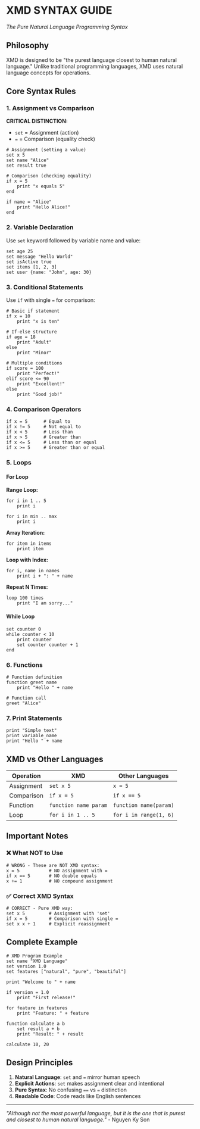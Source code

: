 # XMD SYNTAX GUIDE
*The Pure Natural Language Programming Syntax*

## Philosophy

XMD is designed to be "the purest language closest to human natural language." Unlike traditional programming languages, XMD uses natural language concepts for operations.

## Core Syntax Rules

### 1. Assignment vs Comparison

**CRITICAL DISTINCTION:**

- `set` = Assignment (action)
- `=` = Comparison (equality check)

```xmd
# Assignment (setting a value)
set x 5
set name "Alice"
set result true

# Comparison (checking equality) 
if x = 5
    print "x equals 5"
end

if name = "Alice"
    print "Hello Alice!"
end
```

### 2. Variable Declaration

Use `set` keyword followed by variable name and value:

```xmd
set age 25
set message "Hello World"
set isActive true
set items [1, 2, 3]
set user {name: "John", age: 30}
```

### 3. Conditional Statements

Use `if` with single `=` for comparison:

```xmd
# Basic if statement
if x = 10
    print "x is ten"

# If-else structure  
if age = 18
    print "Adult"
else
    print "Minor"

# Multiple conditions
if score = 100
    print "Perfect!"
elif score <= 90
    print "Excellent!"
else
    print "Good job!"
```

### 4. Comparison Operators

```xmd
if x = 5      # Equal to
if x != 5     # Not equal to
if x < 5      # Less than
if x > 5      # Greater than
if x <= 5     # Less than or equal
if x >= 5     # Greater than or equal
```

### 5. Loops

#### For Loop

**Range Loop:**
```xmd
for i in 1 .. 5
    print i

for i in min .. max
    print i
```

**Array Iteration:**
```xmd
for item in items
    print item
```

**Loop with Index:**
```xmd
for i, name in names
    print i + ": " + name
```

**Repeat N Times:**
```xmd
loop 100 times
    print "I am sorry..."
```

#### While Loop
```xmd
set counter 0
while counter < 10
    print counter
    set counter counter + 1
end
```

### 6. Functions

```xmd
# Function definition
function greet name
    print "Hello " + name

# Function call
greet "Alice"
```

### 7. Print Statements

```xmd
print "Simple text"
print variable_name
print "Hello " + name
```

## XMD vs Other Languages

| Operation | XMD | Other Languages |
|-----------|-----|----------------|
| Assignment | `set x 5` | `x = 5` |
| Comparison | `if x = 5` | `if x == 5` |
| Function | `function name param` | `function name(param)` |
| Loop | `for i in 1 .. 5` | `for i in range(1, 6)` |

## Important Notes

### ❌ What NOT to Use

```xmd
# WRONG - These are NOT XMD syntax:
x = 5           # NO assignment with =
if x == 5       # NO double equals  
x += 1          # NO compound assignment
```

### ✅ Correct XMD Syntax

```xmd
# CORRECT - Pure XMD way:
set x 5         # Assignment with 'set'
if x = 5        # Comparison with single =
set x x + 1     # Explicit reassignment
```

## Complete Example

```xmd
# XMD Program Example
set name "XMD Language"
set version 1.0
set features ["natural", "pure", "beautiful"]

print "Welcome to " + name

if version = 1.0
    print "First release!"

for feature in features
    print "Feature: " + feature

function calculate a b
    set result a + b
    print "Result: " + result

calculate 10, 20
```

## Design Principles

1. **Natural Language**: `set` and `=` mirror human speech
2. **Explicit Actions**: `set` makes assignment clear and intentional  
3. **Pure Syntax**: No confusing `==` vs `=` distinction
4. **Readable Code**: Code reads like English sentences

---

*"Although not the most powerful language, but it is the one that is purest and closest to human natural language."* - Nguyen Ky Son